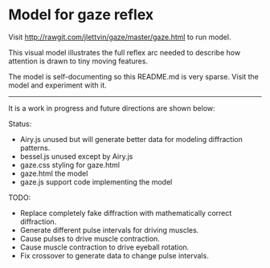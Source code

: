 # Model for gaze reflex

Visit http://rawgit.com/jlettvin/gaze/master/gaze.html to run model.

This visual model illustrates the full reflex arc needed to describe
how attention is drawn to tiny moving features.

The model is self-documenting so this README.md is very sparse.
Visit the model and experiment with it.

<hr />
It is a work in progress and future directions are shown below:

Status:

* Airy.js unused but will generate better data for modeling diffraction patterns.
* bessel.js unused except by Airy.js
* gaze.css styling for gaze.html
* gaze.html the model
* gaze.js support code implementing the model

TODO:

* Replace completely fake diffraction with mathematically correct diffraction.
* Generate different pulse intervals for driving muscles.
* Cause pulses to drive muscle contraction.
* Cause muscle contraction to drive eyeball rotation.
* Fix crossover to generate data to change pulse intervals.

